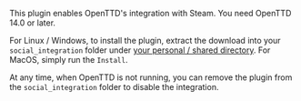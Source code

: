 ---
---

This plugin enables OpenTTD's integration with Steam. You need OpenTTD 14.0 or later.

For Linux / Windows, to install the plugin, extract the download into your `social_integration` folder under [your personal / shared directory](https://github.com/OpenTTD/OpenTTD/blob/master/docs/directory_structure.md).
For MacOS, simply run the `Install`.

At any time, when OpenTTD is not running, you can remove the plugin from the `social_integration` folder to disable the integration.
